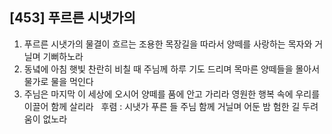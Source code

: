 ## [453] 푸르른 시냇가의

1) 푸르른 시냇가의 물결이 흐르는 조용한 목장길을 따라서 양떼를 사랑하는 목자와 거닐며 기뻐하노라  
2) 동녘에 아침 햇빛 찬란히 비칠 때 주님께 하루 기도 드리며 목마른 양떼들을 몰아서 물가로 물을 먹인다  
3) 주님은 마지막 이 세상에 오시어 양떼를 품에 안고 가리라 영원한 행복 속에 우리를 이끌어 함께 살리라  
후렴 : 시냇가 푸른 들 주님 함께 거닐며 어둔 밤 험한 길  두려움이 없노라

